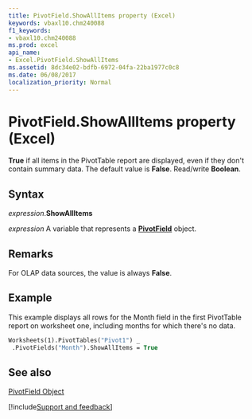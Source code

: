 ```yaml
---
title: PivotField.ShowAllItems property (Excel)
keywords: vbaxl10.chm240088
f1_keywords:
- vbaxl10.chm240088
ms.prod: excel
api_name:
- Excel.PivotField.ShowAllItems
ms.assetid: 8dc34e02-bdfb-6972-04fa-22ba1977c0c8
ms.date: 06/08/2017
localization_priority: Normal
---
```



# PivotField.ShowAllItems property (Excel)

 **True** if all items in the PivotTable report are displayed, even if they don't contain summary data. The default value is **False**. Read/write **Boolean**.


## Syntax

_expression_.**ShowAllItems**

_expression_ A variable that represents a **[PivotField](Excel.PivotField.md)** object.


## Remarks

For OLAP data sources, the value is always  **False**.


## Example

This example displays all rows for the Month field in the first PivotTable report on worksheet one, including months for which there's no data.


```vb
Worksheets(1).PivotTables("Pivot1") _ 
 .PivotFields("Month").ShowAllItems = True
```


## See also


[PivotField Object](Excel.PivotField.md)

[!include[Support and feedback](~/includes/feedback-boilerplate.md)]
